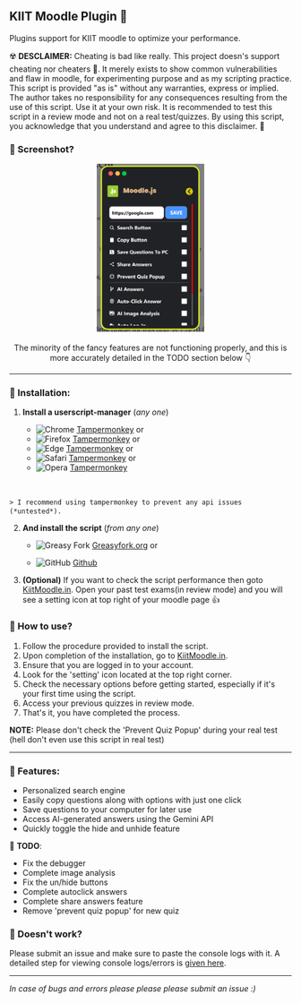 ## KIIT Moodle Plugin 🎲
 Plugins support for KIIT moodle to optimize your performance.

 ☢️ **DESCLAIMER:** Cheating is bad like really. This project doesn's support cheating nor cheaters 🫵. It merely exists to show common vulnerabilities and flaw in moodle, for experimenting purpose and as my scripting practice. This script is provided "as is" without any warranties, express or implied. The author takes no responsibility for any consequences resulting from the use of this script. Use it at your own risk. It is recommended to test this script in a review mode and not on a real test/quizzes. By using this script, you acknowledge that you understand and agree to this disclaimer. 💯

 ### 📸 Screenshot?
<p align="center">
    <img src="./img/img1.png" height="300px" title="Why, once I met this guy who knew this guy who knew this guy who knew this guy who knew this guy who knew this guy who knew this guy who knew this guy who knew this guy who knew this guy who knew this guy who knew this guy who knew this guy who knew this guy who knew this guy who knew this guy who knew this guy's cousin... 👀">
    <br><br>
    The minority of the fancy features are not functioning properly, and this is more accurately detailed in the TODO section below 👇
</p>

---

 ### 🤌 Installation:
 1. **Install a userscript-manager** (*any one*)

    - ![Chrome](https://raw.githubusercontent.com/alrra/browser-logos/main/src/chrome/chrome_16x16.png) [Tampermonkey](https://chrome.google.com/webstore/detail/tampermonkey/dhdgffkkebhmkfjojejmpbldmpobfkfo) or
    - ![Firefox](https://raw.githubusercontent.com/alrra/browser-logos/main/src/firefox/firefox_16x16.png) [Tampermonkey](https://addons.mozilla.org/firefox/addon/tampermonkey/) or
    - ![Edge](https://raw.githubusercontent.com/alrra/browser-logos/main/src/edge/edge_16x16.png) [Tampermonkey](https://microsoftedge.microsoft.com/addons/detail/tampermonkey/dhhkcnkncnogfoefnondnaogonpedlnh) or
    - ![Safari](https://raw.githubusercontent.com/alrra/browser-logos/main/src/safari/safari_16x16.png) [Tampermonkey](https://apps.apple.com/app/tampermonkey/id1482490089) or
    - ![Opera](https://raw.githubusercontent.com/alrra/browser-logos/main/src/opera/opera_16x16.png) [Tampermonkey](https://addons.opera.com/extensions/details/tampermonkey-beta/)
<br>

    > I recommend using tampermonkey to prevent any api issues (*untested*).

2. **And install the script** (*from any one*)
    - ![Greasy Fork](https://www.google.com/s2/favicons?sz=16&domain=greasyfork.org) [Greasyfork.org](https://greasyfork.org/en/scripts/485024-kiit-moodle) or

    - ![GitHub](https://www.google.com/s2/favicons?sz=8&domain=github.com) [Github](https://github.com/rohitaryal/kiit-moodle-plugin/raw/main/kiit-moodle.user.js)


3. **(Optional)** If you want to check the script performance then goto [KiitMoodle.in](https://kiitmoodle.in/). Open your past test exams(in review mode) and you will see a setting icon at top right of your moodle page 👍

### 🐥 How to use?
1. Follow the procedure provided to install the script.
2. Upon completion of the installation, go to [KiitMoodle.in](https://kiitmoodle.in/).
3. Ensure that you are logged in to your account.
4. Look for the 'setting' icon located at the top right corner.
5. Check the necessary options before getting started, especially if it's your first time using the script.
6. Access your previous quizzes in review mode.
7. That's it, you have completed the process.

**NOTE:** Please don't check the 'Prevent Quiz Popup' during your real test (hell don't even use this script in real test)

---

### 🔫 Features:
- Personalized search engine
- Easily copy questions along with options with just one click
- Save questions to your computer for later use
- Access AI-generated answers using the Gemini API
- Quickly toggle the hide and unhide feature

📣 **TODO**:
- Fix the debugger
- Complete image analysis
- Fix the un/hide buttons
- Complete autoclick answers
- Complete share answers feature
- Remove 'prevent quiz popup' for new quiz

### 🐛 Doesn't work?

Please submit an issue and make sure to paste the console logs with it. A detailed step for viewing console logs/errors is [given here](https://documentation.concretecms.org/tutorials/how-open-browser-console-view-errors).

---
*In case of bugs and errors please please please submit an issue :)*
